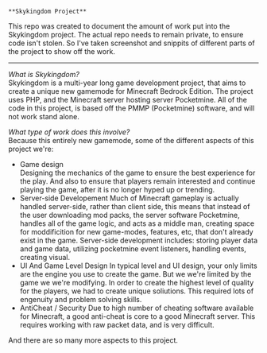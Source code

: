 ```
**Skykingdom Project**
```
This repo was created to document the amount of work put into the Skykingdom project. The actual repo needs to remain private, to ensure code isn't stolen. So I've taken screenshot and snippits of different parts of the project to show off the work.

---

*What is Skykingdom?*  
Skykingdom is a multi-year long game development project, that aims to create a unique new gamemode for Minecraft Bedrock Edition. The project uses PHP, and the Minecraft server hosting server Pocketmine. All of the code in this project, is based off the PMMP (Pocketmine) software, and will not work stand alone.


*What type of work does this involve?*  
Because this entirely new gamemode, some of the different aspects of this project we're: 
  - Game design  
  Designing the mechanics of the game to ensure the best experience for the play. And also to ensure that players remain interested and continue playing the game, after it is no   longer hyped up or trending.  
  - Server-side Developement
  Much of Minecraft gameplay is actually handled server-side, rather than client side, this means that instead of the user downloading mod packs, the server software Pocketmine,   handles all of the game logic, and acts as a middle man, creating space for moddificition for new game-modes, features, etc, that don't already exist in the game. Server-side development includes: storing player data and game data, utilizing pocketmine event listeners, handling events, creating visual.
  - UI And Game Level Design
  In typical level and UI design, your only limits are the engine you use to create the game. But we we're limited by the game we we're modifying. In order to create the highest   level of quality for the players, we had to create unique soliutions. This required lots of engenuity and problem solving skills.
  - AntiCheat / Security
  Due to high number of cheating software available for Minecraft, a good anti-cheat is core to a good Minecraft server. This requires working with raw packet data, and is very   difficult.
  
  And there are so many more aspects to this project.

